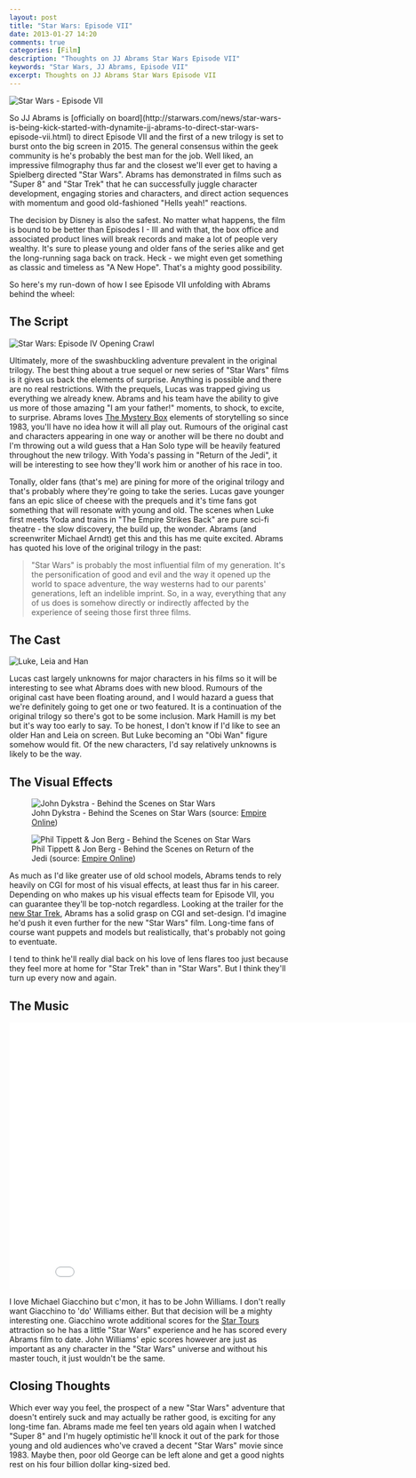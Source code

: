 ```yaml
---
layout: post
title: "Star Wars: Episode VII"
date: 2013-01-27 14:20
comments: true
categories: [Film]
description: "Thoughts on JJ Abrams Star Wars Episode VII"
keywords: "Star Wars, JJ Abrams, Episode VII"
excerpt: Thoughts on JJ Abrams Star Wars Episode VII
---
```

<p class="extra-large"><img class="cols-ten" src="{{ site.baseurl }}assets/img/journal/star-wars-episode-vii.png" alt="Star Wars - Episode VII"></p>
So JJ Abrams is [officially on board](http://starwars.com/news/star-wars-is-being-kick-started-with-dynamite-jj-abrams-to-direct-star-wars-episode-vii.html) to direct Episode VII and the first of a new trilogy is set to burst onto the big screen in 2015. The general consensus within the geek community is he's probably the best man for the job. Well liked, an impressive filmography thus far and the closest we'll ever get to having a Spielberg directed "Star Wars".  Abrams has demonstrated in films such as "Super 8" and "Star Trek" that he can successfully juggle character development, engaging stories and characters, and direct action sequences with momentum and good old-fashioned "Hells yeah!" reactions.

<!-- more -->

The decision by Disney is also the safest. No matter what happens, the film is bound to be better than Episodes I - III and with that, the box office and associated product lines will break records and make a lot of people very wealthy. It's sure to please young and older fans of the series alike and get the long-running saga back on track. Heck - we might even get something as classic and timeless as "A New Hope". That's a mighty good possibility.

So here's my run-down of how I see Episode VII unfolding with Abrams behind the wheel:

<span class="breaker"></span>

<h2 class="center">The Script</h2>

<p class="extra-large"><img class="cols-eight" src="{{ site.baseurl }}assets/img/journal/star-wars-episode-iv-opening-crawl.png" alt="Star Wars: Episode IV Opening Crawl"></p>

Ultimately, more of the swashbuckling adventure prevalent in the original trilogy. The best thing about a true sequel or new series of "Star Wars" films is it gives us back the elements of surprise. Anything is possible and there are no real restrictions. With the prequels, Lucas was trapped giving us everything we already knew.  Abrams and his team have the ability to give us more of those amazing "I am your father!" moments, to shock, to excite, to surprise. Abrams loves [The Mystery Box](http://www.ted.com/talks/j_j_abrams_mystery_box.html) elements of storytelling so since 1983, you'll have no idea how it will all play out.  Rumours of the original cast and characters appearing in one way or another will be there no doubt and I'm throwing out a wild guess that a Han Solo type will be heavily featured throughout the new trilogy. With Yoda's passing in "Return of the Jedi", it will be interesting to see how they'll work him or another of his race in too.

Tonally, older fans (that's me) are pining for more of the original trilogy and that's probably where they're going to take the series. Lucas gave younger fans an epic slice of cheese with the prequels and it's time fans got something that will resonate with young and old. The scenes when Luke first meets Yoda and trains in "The Empire Strikes Back" are pure sci-fi theatre - the slow discovery, the build up, the wonder. Abrams (and screenwriter Michael Arndt) get this and this has me quite excited.  Abrams has quoted his love of the original trilogy in the past:

> "Star Wars" is probably the most influential film of my generation. It's the personification of good and evil and the way it opened up the world to space adventure, the way westerns had to our parents' generations, left an indelible imprint. So, in a way, everything that any of us does is somehow directly or indirectly affected by the experience of seeing those first three films.

<span class="breaker"></span>

<h2 class="center">The Cast</h2>

<p class="extra-large"><img class="cols-eight" src="{{ site.baseurl }}assets/img/journal/star-wars-luke-leia-han.jpg" alt="Luke, Leia and Han"></p>

Lucas cast largely unknowns for major characters in his films so it will be interesting to see what Abrams does with new blood. Rumours of the original cast have been floating around, and I would hazard a guess that we're definitely going to get one or two featured. It is a continuation of the original trilogy so there's got to be some inclusion. Mark Hamill is my bet but it's way too early to say. To be honest, I don't know if I'd like to see an older Han and Leia on screen. But Luke becoming an "Obi Wan" figure somehow would fit. Of the new characters, I'd say relatively unknowns is likely to be the way.

<span class="breaker"></span>

<h2 class="center">The Visual Effects</h2>

<div class="large"><figure class="cols-six first"><img src="{{ site.baseurl }}assets/img/journal/star-wars-john-dykstra-bhs.jpeg" alt="John Dykstra - Behind the Scenes on Star Wars"><figcaption>John Dykstra - Behind the Scenes on Star Wars (source: <a href="http://www.empireonline.com.au/galleries/2012/12/star-wars-65-great-behind-the-scenes-photos/?index=3#gallery">Empire Online</a>)</figcaption></figure><figure class="cols-six"><img src="{{ site.baseurl }}assets/img/journal/star-wars-phil-tippett-jon-berg-bhs.jpeg" alt="Phil Tippett & Jon Berg - Behind the Scenes on Star Wars"><figcaption>Phil Tippett & Jon Berg - Behind the Scenes on Return of the Jedi (source: <a href="http://www.empireonline.com.au/galleries/2012/12/star-wars-65-great-behind-the-scenes-photos/?index=32#gallery">Empire Online</a>)</figcaption></figure></div>

As much as I'd like greater use of old school models, Abrams tends to rely heavily on CGI for most of his visual effects, at least thus far in his career. Depending on who makes up his visual effects team for Episode VII, you can guarantee they'll be top-notch regardless.  Looking at the trailer for the [new Star Trek](http://www.youtube.com/watch?v=cEUN-8W-MgE), Abrams has a solid grasp on CGI and set-design. I'd imagine he'd push it even further for the new "Star Wars" film.  Long-time fans of course want puppets and models but realistically, that's probably not going to eventuate.

I tend to think he'll really dial back on his love of lens flares too just because they feel more at home for "Star Trek" than in "Star Wars". But I think they'll turn up every now and again.

<span class="breaker"></span>

<h2 class="center">The Music</h2>

<div class="video-wrapper">
    <div class="embed-video-container "><iframe width="853" height="480" src="//www.youtube.com/embed/J67TjuO93AI?rel=0" frameborder="0" allowfullscreen></iframe></div>
</div>

I love Michael Giacchino but c'mon, it has to be John Williams. I don't really want Giacchino to 'do' Williams either. But that decision will be a mighty interesting one. Giacchino wrote additional scores for the [Star Tours](http://en.wikipedia.org/wiki/Star_Tours:_The_Adventures_Continue#Music) attraction so he has a little "Star Wars" experience and he has scored every Abrams film to date. John Williams' epic scores however are just as important as any character in the "Star Wars" universe and without his master touch, it just wouldn't be the same.

<span class="breaker"></span>

<h2 class="center">Closing Thoughts</h2>

Which ever way you feel, the prospect of a new "Star Wars" adventure that doesn't entirely suck and may actually be rather good, is exciting for any long-time fan. Abrams made me feel ten years old again when I watched "Super 8" and I'm hugely optimistic he'll knock it out of the park for those young and old audiences who've craved a decent "Star Wars" movie since 1983.  Maybe then, poor old George can be left alone and get a good nights rest on his four billion dollar king-sized bed.
